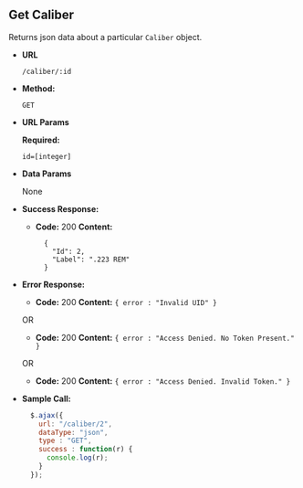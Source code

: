 **Get Caliber**
----
  Returns json data about a particular `Caliber` object.

* **URL**

  `/caliber/:id`

* **Method:**

  `GET`

*  **URL Params**

   **Required:**

   `id=[integer]`

* **Data Params**

  None

* **Success Response:**

  * **Code:** 200
    **Content:**
    ```
	  {
	    "Id": 2,
	    "Label": ".223 REM"
	  }
    ```

* **Error Response:**

  * **Code:** 200
    **Content:** `{ error : "Invalid UID" }`

  OR

  * **Code:** 200
    **Content:** `{ error : "Access Denied. No Token Present." }`

   OR

  * **Code:** 200
    **Content:** `{ error : "Access Denied. Invalid Token." }`

* **Sample Call:**

  ```javascript
    $.ajax({
      url: "/caliber/2",
      dataType: "json",
      type : "GET",
      success : function(r) {
        console.log(r);
      }
    });
  ```
